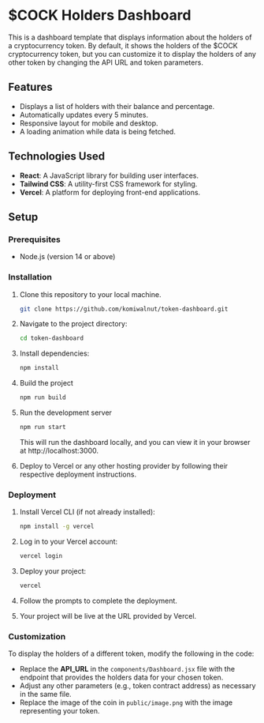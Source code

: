 # $COCK Holders Dashboard 

This is a dashboard template that displays information about the holders of a cryptocurrency token. By default, it shows the holders of the $COCK cryptocurrency token, but you can customize it to display the holders of any other token by changing the API URL and token parameters. 

## Features
- Displays a list of holders with their balance and percentage.
- Automatically updates every 5 minutes.
- Responsive layout for mobile and desktop.
- A loading animation while data is being fetched.

## Technologies Used
- **React**: A JavaScript library for building user interfaces.
- **Tailwind CSS**: A utility-first CSS framework for styling.
- **Vercel**: A platform for deploying front-end applications.

## Setup

### Prerequisites
- Node.js (version 14 or above)

### Installation
1. Clone this repository to your local machine.

   ```bash
   git clone https://github.com/komiwalnut/token-dashboard.git
   ```

2. Navigate to the project directory:
   ```bash
   cd token-dashboard
   ```

3. Install dependencies:
   ```bash
   npm install
   ```

4. Build the project
   ```bash
   npm run build
   ```

5. Run the development server
   ```bash
   npm run start
   ```
   This will run the dashboard locally, and you can view it in your browser at http://localhost:3000.

6. Deploy to Vercel or any other hosting provider by following their respective deployment instructions.

### Deployment
1. Install Vercel CLI (if not already installed):
   ```bash
   npm install -g vercel
   ```

2. Log in to your Vercel account:
   ```bash
   vercel login
   ```

3. Deploy your project:
   ```bash
   vercel
   ```

4. Follow the prompts to complete the deployment.
5. Your project will be live at the URL provided by Vercel.

### Customization
To display the holders of a different token, modify the following in the code:

- Replace the <b>API_URL</b> in the ```components/Dashboard.jsx``` file with the endpoint that provides the holders data for your chosen token.
- Adjust any other parameters (e.g., token contract address) as necessary in the same file.
- Replace the image of the coin in ```public/image.png``` with the image representing your token.
